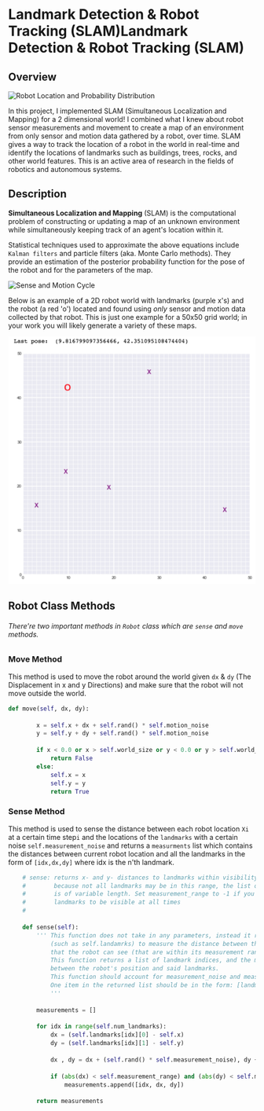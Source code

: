 # Landmark Detection & Robot Tracking (SLAM)Landmark Detection & Robot Tracking (SLAM)

## Overview
![Robot Location and Probability Distribution](https://video.udacity-data.com/topher/2018/May/5b073c5a_prob-dists/prob-dists.png)

In this project, I implemented SLAM (Simultaneous Localization and Mapping) for a 2 dimensional world! I combined what I knew about robot sensor measurements and movement to create a map of an environment from only sensor and motion data gathered by a robot, over time. SLAM gives a way to track the location of a robot in the world in real-time and identify the locations of landmarks such as buildings, trees, rocks, and other world features. This is an active area of research in the fields of robotics and autonomous systems.

## Description 

**Simultaneous Localization and Mapping** (SLAM) is the computational problem of constructing or updating a map of an unknown environment while simultaneously keeping track of an agent's location within it.

Statistical techniques used to approximate the above equations include ```Kalman filters``` and particle filters (aka. Monte Carlo methods). They provide an estimation of the posterior probability function for the pose of the robot and for the parameters of the map. 

![Sense and Motion Cycle](https://i.ibb.co/5W4tW3P/sense-move.png) 

Below is an example of a 2D robot world with landmarks (purple x's) and the robot (a red 'o') located and found using *only* sensor and motion data collected by that robot. This is just one example for a 50x50 grid world; in your work you will likely generate a variety of these maps.

![foo](images/robot_world.png)

## Robot Class Methods 

###### There're two important methods in ```Robot``` class which are ```sense``` and ```move``` methods.


### Move Method 

This method is used to move the robot around the world given ```dx``` & ```dy``` (The Displacement in x and y Directions) and make sure that the robot will not move outside the world.

```python
def move(self, dx, dy):

        x = self.x + dx + self.rand() * self.motion_noise
        y = self.y + dy + self.rand() * self.motion_noise

        if x < 0.0 or x > self.world_size or y < 0.0 or y > self.world_size:
            return False
        else:
            self.x = x
            self.y = y
            return True
```

### Sense Method 

This method is used to sense the distance between each robot location ```Xi``` at a certain time step```i``` and the locations of the ```landmarks``` with a certain noise ```self.measurement_noise``` and returns a ```measurments``` list which contains the distances between current robot location and all the landmarks in the form of  ```[idx,dx,dy]``` where idx is the n'th landmark.


```python
    # sense: returns x- and y- distances to landmarks within visibility range
    #        because not all landmarks may be in this range, the list of measurements
    #        is of variable length. Set measurement_range to -1 if you want all
    #        landmarks to be visible at all times
    #
    
    def sense(self):
        ''' This function does not take in any parameters, instead it references internal variables
            (such as self.landamrks) to measure the distance between the robot and any landmarks
            that the robot can see (that are within its measurement range).
            This function returns a list of landmark indices, and the measured distances (dx, dy)
            between the robot's position and said landmarks.
            This function should account for measurement_noise and measurement_range.
            One item in the returned list should be in the form: [landmark_index, dx, dy].
            '''
           
        measurements = []
 
        for idx in range(self.num_landmarks):
            dx = (self.landmarks[idx][0] - self.x)
            dy = (self.landmarks[idx][1] - self.y)
            
            dx , dy = dx + (self.rand() * self.measurement_noise), dy + (self.rand() * self.measurement_noise)
            
            if (abs(dx) < self.measurement_range) and (abs(dy) < self.measurement_range):
                measurements.append([idx, dx, dy])

        return measurements
```
